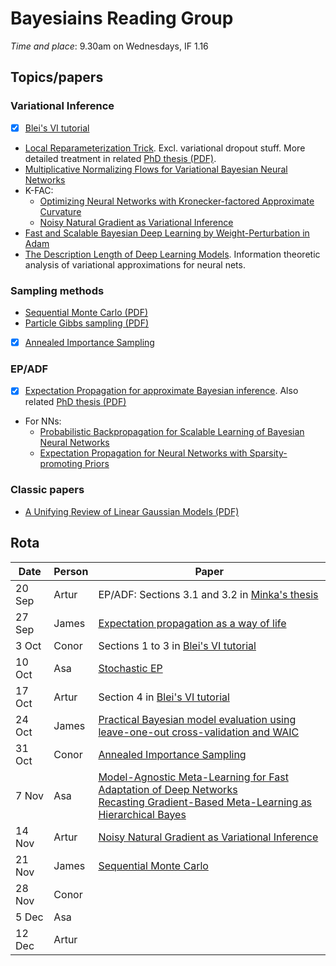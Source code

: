 # Bayesiains Reading Group

*Time and place*: 9.30am on Wednesdays, IF 1.16

## Topics/papers

### Variational Inference

- [x] [Blei's VI tutorial](https://arxiv.org/abs/1601.00670)
- [Local Reparameterization Trick](https://arxiv.org/abs/1506.02557). Excl. variational dropout stuff. More detailed treatment in related [PhD thesis (PDF)](https://www.dropbox.com/s/v6ua3d9yt44vgb3/cover_and_thesis.pdf?raw=1).
- [Multiplicative Normalizing Flows for Variational Bayesian Neural Networks](https://arxiv.org/abs/1703.01961)
- K-FAC:
  - [Optimizing Neural Networks with Kronecker-factored Approximate Curvature](https://arxiv.org/abs/1503.05671)
  - [Noisy Natural Gradient as Variational Inference](https://arxiv.org/abs/1712.02390)
- [Fast and Scalable Bayesian Deep Learning by Weight-Perturbation in Adam](https://arxiv.org/abs/1806.04854)
- [
The Description Length of Deep Learning Models](https://arxiv.org/abs/1802.07044). Information theoretic analysis of variational approximations for neural nets.
  
### Sampling methods

- [Sequential Monte Carlo (PDF)](https://www.stats.ox.ac.uk/~doucet/doucet_defreitas_gordon_smcbookintro.pdf)
- [Particle Gibbs sampling (PDF)](https://www.stats.ox.ac.uk/~doucet/andrieu_doucet_holenstein_PMCMC.pdf)
- [x] [Annealed Importance Sampling](https://arxiv.org/abs/physics/9803008)

### EP/ADF

- [x] [Expectation Propagation for approximate Bayesian inference](https://arxiv.org/abs/1301.2294). Also related [PhD thesis (PDF)](https://tminka.github.io/papers/ep/minka-thesis.pdf)
- For NNs:
  - [Probabilistic Backpropagation for Scalable Learning of Bayesian Neural Networks](https://arxiv.org/abs/1502.05336)
  - [Expectation Propagation for Neural Networks with Sparsity-promoting Priors](https://arxiv.org/abs/1303.6938)
  
### Classic papers

- [A Unifying Review of Linear Gaussian Models (PDF)](http://mlg.eng.cam.ac.uk/zoubin/papers/lds.pdf)

## Rota

| Date  | Person | Paper |
| --- | --- | --- |
| 20 Sep | Artur | EP/ADF: Sections 3.1 and 3.2 in [Minka's thesis](https://tminka.github.io/papers/ep/minka-thesis.pdf) |
| 27 Sep | James | [Expectation propagation as a way of life](https://arxiv.org/abs/1412.4869) |
|  3 Oct | Conor | Sections 1 to 3 in [Blei's VI tutorial](https://arxiv.org/abs/1601.00670) |
| 10 Oct | Asa   | [Stochastic EP](https://papers.nips.cc/paper/5760-stochastic-expectation-propagation) |
| 17 Oct | Artur | Section 4 in [Blei's VI tutorial](https://arxiv.org/abs/1601.00670) |
| 24 Oct | James | [Practical Bayesian model evaluation using leave-one-out cross-validation and WAIC](https://arxiv.org/abs/1507.04544) |
| 31 Oct | Conor | [Annealed Importance Sampling](https://arxiv.org/abs/physics/9803008) |
|  7 Nov | Asa   | [Model-Agnostic Meta-Learning for Fast Adaptation of Deep Networks](https://arxiv.org/abs/1703.03400) <br/> [Recasting Gradient-Based Meta-Learning as Hierarchical Bayes](https://arxiv.org/abs/1801.08930) |
| 14 Nov | Artur | [Noisy Natural Gradient as Variational Inference](https://arxiv.org/abs/1712.02390) |
| 21 Nov | James | [Sequential Monte Carlo](https://www.stats.ox.ac.uk/~doucet/doucet_defreitas_gordon_smcbookintro.pdf) |
| 28 Nov | Conor |  |
|  5 Dec | Asa   |  |
| 12 Dec | Artur |  |

